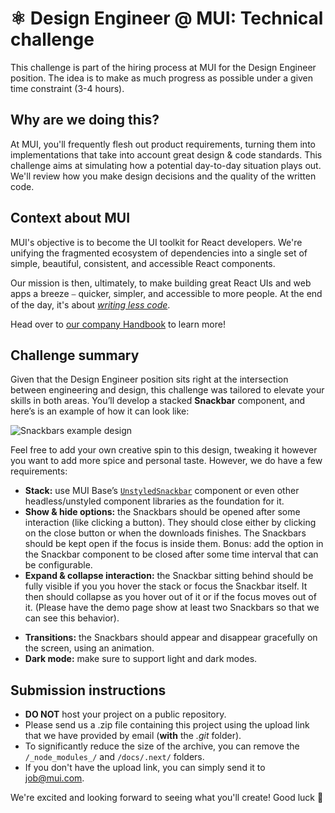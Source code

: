# ⚛️ Design Engineer @ MUI: Technical challenge

This challenge is part of the hiring process at MUI for the Design Engineer position.
The idea is to make as much progress as possible under a given time constraint (3-4 hours).

## Why are we doing this?

At MUI, you'll frequently flesh out product requirements, turning them into implementations that take into account great design & code standards.
This challenge aims at simulating how a potential day-to-day situation plays out.
We'll review how you make design decisions and the quality of the written code.

## Context about MUI

MUI's objective is to become the UI toolkit for React developers.
We're unifying the fragmented ecosystem of dependencies into a single set of simple, beautiful, consistent, and accessible React components.

Our mission is then, ultimately, to make building great React UIs and web apps a breeze ⎯ quicker, simpler, and accessible to more people.
At the end of the day, it's about [_writing less code_](https://youtu.be/GnO7D5UaDig?t=2451).

Head over to [our company Handbook](https://mui-org.notion.site/Why-MUI-d8b8c142a6a44e3aa963f26edf4e03db) to learn more!

## Challenge summary

Given that the Design Engineer position sits right at the intersection between engineering and design, this challenge was tailored to elevate your skills in both areas.
You’ll develop a stacked **Snackbar** component, and here’s is an example of how it can look like:

<!-- TODO: change the example.png -->
![Snackbars example design](public/example.png)

Feel free to add your own creative spin to this design, tweaking it however you want to add more spice and personal taste.
However, we do have a few requirements:

- **Stack:** use MUI Base’s [`UnstyledSnackbar`](https://mui.com/base/react-snackbar/) component or even other headless/unstyled component libraries as the foundation for it.
- **Show & hide options:** the Snackbars should be opened after some interaction (like clicking a button). They should close either by clicking on the close button or when the downloads finishes. The Snackbars should be kept open if the focus is inside them. Bonus: add the option in the Snackbar component to be closed after some time interval that can be configurable.
- **Expand & collapse interaction:** the Snackbar sitting behind should be fully visible if you you hover the stack or focus the Snackbar itself. It then should collapse as you hover out of it or if the focus moves out of it. (Please have the demo page show at least two Snackbars so that we can see this behavior).
<!-- TODO: add a gif showing the expanding & collapsing -->
- **Transitions:** the Snackbars should appear and disappear gracefully on the screen, using an animation.
- **Dark mode:** make sure to support light and dark modes.

## Submission instructions

- **DO NOT** host your project on a public repository.
- Please send us a .zip file containing this project using the upload link that we have provided by email (**with** the _.git_ folder).
- To significantly reduce the size of the archive, you can remove the `/_node_modules_/` and `/docs/.next/` folders.
- If you don't have the upload link, you can simply send it to job@mui.com.

We're excited and looking forward to seeing what you'll create!
Good luck 🚀
